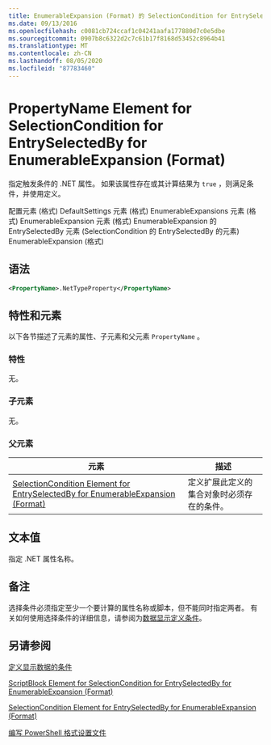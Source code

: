 ```yaml
---
title: EnumerableExpansion (Format) 的 SelectionCondition for EntrySelectedBy 的 PropertyName 元素 |Microsoft Docs
ms.date: 09/13/2016
ms.openlocfilehash: c0081cb724ccaf1c04241aafa177880d7c0e5dbe
ms.sourcegitcommit: 0907b8c6322d2c7c61b17f8168d53452c8964b41
ms.translationtype: MT
ms.contentlocale: zh-CN
ms.lasthandoff: 08/05/2020
ms.locfileid: "87783460"
---
```

# <a name="propertyname-element-for-selectioncondition-for-entryselectedby-for-enumerableexpansion-format"></a>PropertyName Element for SelectionCondition for EntrySelectedBy for EnumerableExpansion (Format)

指定触发条件的 .NET 属性。 如果该属性存在或其计算结果为 `true` ，则满足条件，并使用定义。

配置元素 (格式) DefaultSettings 元素 (格式) EnumerableExpansions 元素 (格式) EnumerableExpansion 元素 (格式) EnumerableExpansion 的 EntrySelectedBy 元素 (SelectionCondition 的 EntrySelectedBy 的元素) EnumerableExpansion (格式) 

## <a name="syntax"></a>语法

```xml
<PropertyName>.NetTypeProperty</PropertyName>
```

## <a name="attributes-and-elements"></a>特性和元素

以下各节描述了元素的属性、子元素和父元素 `PropertyName` 。

### <a name="attributes"></a>特性

无。

### <a name="child-elements"></a>子元素

无。

### <a name="parent-elements"></a>父元素

|元素|描述|
|-------------|-----------------|
|[SelectionCondition Element for EntrySelectedBy for EnumerableExpansion (Format)](./selectioncondition-element-for-entryselectedby-for-enumerableexpansion-format.md)|定义扩展此定义的集合对象时必须存在的条件。|

## <a name="text-value"></a>文本值

指定 .NET 属性名称。

## <a name="remarks"></a>备注

选择条件必须指定至少一个要计算的属性名称或脚本，但不能同时指定两者。 有关如何使用选择条件的详细信息，请参阅为[数据显示定义条件](./defining-conditions-for-displaying-data.md)。

## <a name="see-also"></a>另请参阅

[定义显示数据的条件](./defining-conditions-for-displaying-data.md)

[ScriptBlock Element for SelectionCondition for EntrySelectedBy for EnumerableExpansion (Format)](./scriptblock-element-for-selectioncondition-for-entryselectedby-for-enumerableexpansion-format.md)

[SelectionCondition Element for EntrySelectedBy for EnumerableExpansion (Format)](./selectioncondition-element-for-entryselectedby-for-enumerableexpansion-format.md)

[编写 PowerShell 格式设置文件](./writing-a-powershell-formatting-file.md)
